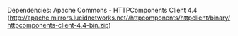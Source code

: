 Dependencies:
Apache Commons - HTTPComponents Client 4.4 (http://apache.mirrors.lucidnetworks.net//httpcomponents/httpclient/binary/httpcomponents-client-4.4-bin.zip)